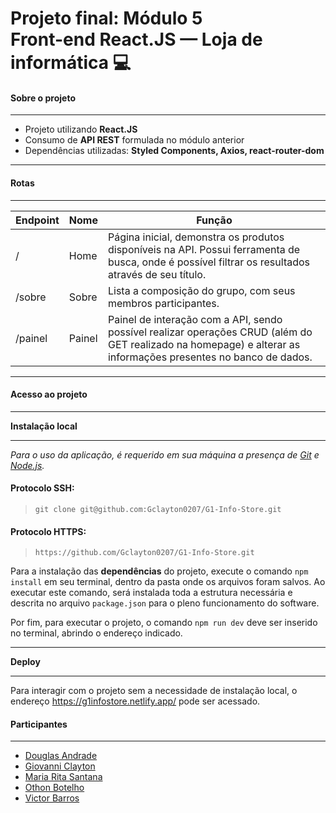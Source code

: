 # Projeto final: Módulo 5 <br> Front-end React.JS — Loja de informática 💻

#### **Sobre o projeto**

---

* Projeto utilizando **React.JS**
* Consumo de **API REST** formulada no módulo anterior
* Dependências utilizadas: **Styled Components, Axios, react-router-dom**

---

#### **Rotas**

---

|Endpoint|Nome|Função| 
|---|---|---|
|/|Home|Página inicial, demonstra os produtos disponíveis na API. Possui ferramenta de busca, onde é possível filtrar os resultados através de seu título.
|/sobre|Sobre|Lista a composição do grupo, com seus membros participantes.
|/painel|Painel|Painel de interação com a API, sendo possível realizar operações CRUD (além do GET realizado na homepage) e alterar as informações presentes no banco de dados.

---

#### **Acesso ao projeto**

---

**Instalação local**

---

*Para o uso da aplicação, é requerido em sua máquina a presença de [Git](https://git-scm.com/downloads) e [Node.js](https://nodejs.org/en/download/ "Versão utilizada no projeto: 16.14.2").*<br>

#### Protocolo SSH:

> `git clone git@github.com:Gclayton0207/G1-Info-Store.git`

#### Protocolo HTTPS:

> `https://github.com/Gclayton0207/G1-Info-Store.git`

Para a instalação das **dependências** do projeto, execute o comando `npm install` em seu terminal, dentro da pasta onde os arquivos foram salvos. Ao executar este comando, será instalada toda a estrutura necessária e descrita no arquivo `package.json` para o pleno funcionamento do software.<br>

Por fim, para executar o projeto, o comando `npm run dev` deve ser inserido no terminal, abrindo o endereço indicado.<br>

---

**Deploy**

---

Para interagir com o projeto sem a necessidade de instalação local, o endereço https://g1infostore.netlify.app/ pode ser acessado.

#### **Participantes**

---

* [Douglas Andrade](https://github.com/dougandra)
* [Giovanni Clayton](https://github.com/Gclayton0207)
* [Maria Rita Santana](https://github.com/55021)
* [Othon Botelho](https://github.com/Othonosb)
* [Victor Barros](https://github.com/victorb26)